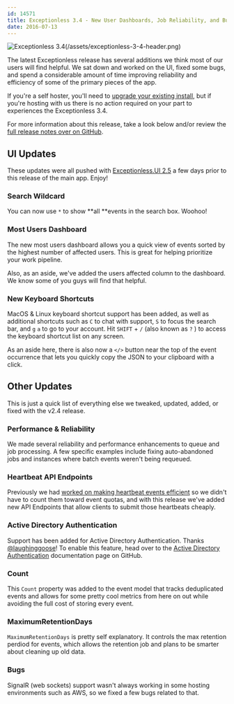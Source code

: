 ```yaml
---
id: 14571
title: Exceptionless 3.4 - New User Dashboards, Job Reliability, and Bug Fixes
date: 2016-07-13
---
```

![Exceptionless 3.4](/assets/img/news/exceptionless-3-4-header.png)(/assets/exceptionless-3-4-header.png)

The latest Exceptionless release has several additions we think most of our users will find helpful. We sat down and worked on the UI, fixed some bugs, and spend a considerable amount of time improving reliability and efficiency of some of the primary pieces of the app.

If you're a self hoster, you'll need to [upgrade your existing install](/docs/self-hosting/upgrading-self-hosted-instance/), but if you're hosting with us there is no action required on your part to experiences the Exceptionless 3.4.

For more information about this release, take a look below and/or review the [full release notes over on GitHub](https://github.com/exceptionless/Exceptionless/releases/tag/v3.4.0).<!--more-->

## UI Updates

These updates were all pushed with [Exceptionless.UI 2.5](https://github.com/exceptionless/Exceptionless.UI/releases/tag/v2.5.0) a few days prior to this release of the main app. Enjoy!

### Search Wildcard

You can now use `*` to show **all **events in the search box. Woohoo!

### Most Users Dashboard

The new most users dashboard allows you a quick view of events sorted by the highest number of affected users. This is great for helping prioritize your work pipeline.

Also, as an aside, we've added the users affected column to the dashboard. We know some of you guys will find that helpful.

### New Keyboard Shortcuts

MacOS & Linux keyboard shortcut support has been added, as well as additional shortcuts such as `C` to chat with support, `S` to focus the search bar, and `g` `a` to go to your account. Hit `SHIFT` + `/` (also known as `?` ) to access the keyboard shortcut list on any screen.

As an aside here, there is also now a `</>` button near the top of the event occurrence that lets you quickly copy the JSON to your clipboard with a click.

## Other Updates

This is just a quick list of everything else we tweaked, updated, added, or fixed with the v2.4 release.

### Performance & Reliability

We made several reliability and performance enhancements to queue and job processing. A few specific examples include fixing auto-abandoned jobs and instances where batch events weren't being requeued.

### Heartbeat API Endpoints

Previously we had [worked on making heartbeat events efficient](/news/2016/2016-05-26-session-heartbeats-no-longer-count-towards-plan-limits/) so we didn't have to count them toward event quotas, and with this release we've added new API Endpoints that allow clients to submit those heartbeats cheaply.

### Active Directory Authentication

Support has been added for Active Directory Authentication. Thanks [@laughinggoose](https://github.com/laughinggoose)! To enable this feature, head over to the [Active Directory Authentication](docs/self-hosting/kubernetes/#active-directory-authentication) documentation page on GitHub.

### Count

This `Count` property was added to the event model that tracks deduplicated events and allows for some pretty cool metrics from here on out while avoiding the full cost of storing every event.

### MaximumRetentionDays

`MaximumRetentionDays` is pretty self explanatory. It controls the max retention perdiod for events, which allows the retention job and plans to be smarter about cleaning up old data.

### Bugs

SignalR (web sockets) support wasn't always working in some hosting environments such as AWS, so we fixed a few bugs related to that.

